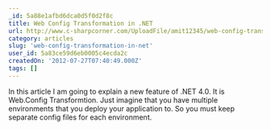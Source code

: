 ```yaml
---
_id: 5a88e1afbd6dca0d5f0d2f8c
title: Web Config Transformation in .NET
url: http://www.c-sharpcorner.com/UploadFile/amit12345/web-config-transformation/
category: articles
slug: 'web-config-transformation-in-net'
user_id: 5a83ce59d6eb0005c4ecda2c
createdOn: '2012-07-27T07:40:49.000Z'
tags: []
---
```


In this article I am going to explain a new feature of .NET 4.0. It is Web.Config Transformtion. Just imagine that you have multiple environments that you deploy your application to. So you must keep separate config files for each environment.
